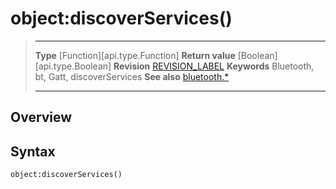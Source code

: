 # object:discoverServices()

> --------------------- ------------------------------------------------------------------------------------------
> __Type__              [Function][api.type.Function]
> __Return value__      [Boolean][api.type.Boolean]
> __Revision__          [REVISION_LABEL](REVISION_URL)
> __Keywords__          Bluetooth, bt, Gatt, discoverServices
> __See also__          [bluetooth.*](/plugin.bluetooth.md)
> --------------------- ------------------------------------------------------------------------------------------

## Overview

## Syntax

	object:discoverServices()
